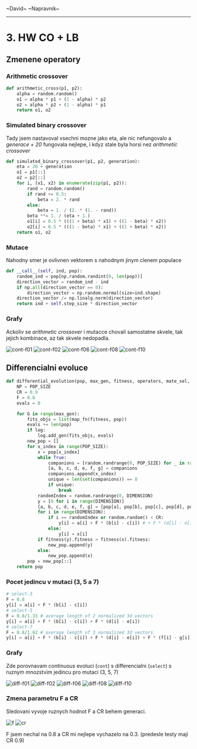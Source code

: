 ~David~ ~Napravnik~

---

# 3. HW CO + LB

## Zmenene operatory
### Arithmetic crossover
```python
def arithmetic_cross(p1, p2):
    alpha = random.random()
    o1 = alpha * p1 + (1 - alpha) * p2
    o2 = alpha * p2 + (1 - alpha) * p1
    return o1, o2
```

### Simulated binary crossover
Tady jsem nastavoval vsechni mozne jako eta, ale nic nefungovalo a *generace + 20* fungovala nejlepe, i kdyz stale byla horsi nez *arithmetic crossover*
```python
def simulated_binary_crossover(p1, p2, generation):
    eta = 20 + generation
    o1 = p1[::]
    o2 = p2[::]
    for i, (x1, x2) in enumerate(zip(p1, p2)):
        rand = random.random()
        if rand <= 0.5:
            beta = 2. * rand
        else:
            beta = 1. / (2. * (1. - rand))
        beta **= 1. / (eta + 1.)
        o1[i] = 0.5 * (((1 + beta) * x1) + ((1 - beta) * x2))
        o2[i] = 0.5 * (((1 - beta) * x1) + ((1 + beta) * x2))
    return o1, o2
```


### Mutace 
Nahodny smer je ovlivnen vektorem s nahodnym jinym clenem populace

```python
def __call__(self, ind, pop):
	random_ind = pop[np.random.randint(0, len(pop))]
	direction_vector = random_ind - ind
	if np.all(direction_vector == 0):
		direction_vector = np.random.normal(size=ind.shape)
	direction_vector /= np.linalg.norm(direction_vector)
	return ind + self.step_size * direction_vector
```

### Grafy

Ackoliv se *arithmetic crossover* i mutacce chovali samostatne skvele, tak jejich kombinace, az tak skvele nedopadla.

![cont-f01](./cont-f01.png)
![cont-f02](./cont-f02.png)
![cont-f06](./cont-f06.png)
![cont-f08](./cont-f08.png)
![cont-f10](./cont-f10.png)

## Differencialni evoluce
```python
def differential_evolution(pop, max_gen, fitness, operators, mate_sel, mutate_ind, *, map_fn=map, log=None):
    NP = POP_SIZE
    CR = 0.9
    F = 0.8
    evals = 0

    for G in range(max_gen):
        fits_objs = list(map_fn(fitness, pop))
        evals += len(pop)
        if log:
            log.add_gen(fits_objs, evals)
        new_pop = []
        for x_index in range(POP_SIZE):
            x = pop[x_index]
            while True:
                companions = [random.randrange(0, POP_SIZE) for _ in range(7)]
                [a, b, c, d, e, f, g] = companions
                companions.append(x_index)
                unique = len(set(companions)) == 8
                if unique:
                    break
            randomIndex = random.randrange(0, DIMENSION)
            y = [0 for i in range(DIMENSION)]
            [a, b, c, d, e, f, g] = [pop[a], pop[b], pop[c], pop[d], pop[e], pop[f], pop[g]]
            for i in range(DIMENSION):
                if i == randomIndex or random.random() < CR:
                    y[i] = a[i] + F * (b[i] - c[i]) # + F * (d[i] - e[i]) + F * (f[i] - g[i])
                else:
                    y[i] = x[i]
            if fitness(y).fitness > fitness(x).fitness:
                new_pop.append(y)
            else:
                new_pop.append(x)
        pop = new_pop[::]
    return pop
```

### Pocet jedincu v mutaci (3, 5 a 7)
```python
# select-3
F = 0.8
y[i] = a[i] + F * (b[i] - c[i])
# select-5
F = 0.8/1.33 # average length of 2 normalized 3d vectors
y[i] = a[i] + F * (b[i] - c[i]) + F * (d[i] - e[i])
# select-7
F = 0.8/1.62 # average length of 3 normalized 3d vectors
y[i] = a[i] + F * (b[i] - c[i]) + F * (d[i] - e[i]) + F * (f[i] - g[i])
```

### Grafy
Zde porovnavam continuous evoluci (`cont`) s differencialni (`select`) s ruznym mnozstvim jedincu pro mutaci (3, 5, 7)

![diff-f01](./diff-f01.png)
![diff-f02](./diff-f02.png)
![diff-f06](./diff-f06.png)
![diff-f08](./diff-f08.png)
![diff-f10](./diff-f10.png)

### Zmena parametru F a CR
Sledovani vyvoje ruznych hodnot F a CR behem generaci.

![f](./f.png)
![cr](./cr.png)

F jsem nechal na 0.8 a CR mi nejlepe vychazelo na 0.3. (predesle testy maji CR 0.9)
